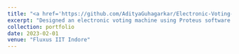 ```yaml
---
title: "<a href='https://github.com/AdityaGuhagarkar/Electronic-Voting-Machine' target='_blank'><i class='fab fa-github'></i> Electronic Voting Machine </a>"
excerpt: "Designed an electronic voting machine using Proteus software that utilizes voter verification. This project aimed to address the issue of voter fraud and ensure that only eligible voters are able to cast their ballots.<br/><img src='/images/vote.jpg' style="width:50%;">"
collection: portfolio
date: 2023-02-01
venue: "Fluxus IIT Indore"
---
```

